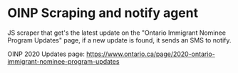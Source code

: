# OINP Scraping and notify agent

JS scraper that get's the latest update on the "Ontario Immigrant Nominee Program Updates" page, if a new update is found, it sends an SMS to notify.

OINP 2020 Updates page: https://www.ontario.ca/page/2020-ontario-immigrant-nominee-program-updates

